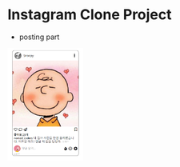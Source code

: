 # Instagram Clone Project

- posting part

<img src="images/posting-preview.PNG" width="30%" height="30%">
